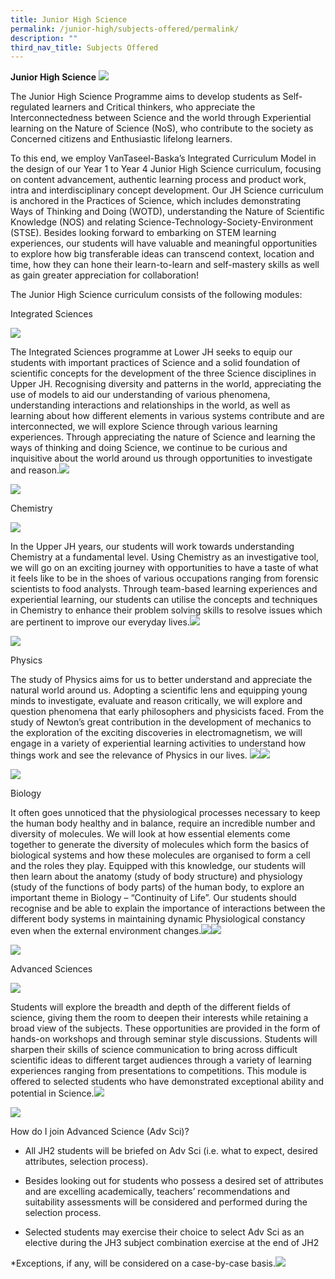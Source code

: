 ```yaml
---
title: Junior High Science
permalink: /junior-high/subjects-offered/permalink/
description: ""
third_nav_title: Subjects Offered
---
```

**Junior High Science**
 ![](https://lh3.googleusercontent.com/qzISDXqm1WWM_kEthMTkYeEOqtnVZvxzJnA-5gLAzb0LBxg3bHqcmNDuH6gYT4tMpj8fRPRy94CyxJa0WTDcbcjJ7Dr3ZdHaV_Z1o4jfCX5B1rgEJW4Z2ymD0Crilbwzllk_rjinreyxURDAtSe3AA)

The Junior High Science Programme aims to develop students as Self-regulated learners and Critical thinkers, who appreciate the Interconnectedness between Science and the world through Experiential learning on the Nature of Science (NoS), who contribute to the society as Concerned citizens and Enthusiastic lifelong learners.

To this end, we employ VanTaseel-Baska’s Integrated Curriculum Model in the design of our Year 1 to Year 4 Junior High Science curriculum, focusing on content advancement, authentic learning process and product work, intra and interdisciplinary concept development. Our JH Science curriculum is anchored in the Practices of Science, which includes demonstrating Ways of Thinking and Doing (WOTD), understanding the Nature of Scientific Knowledge (NOS) and relating Science-Technology-Society-Environment (STSE). Besides looking forward to embarking on STEM learning experiences, our students will have valuable and meaningful opportunities to explore how big transferable ideas can transcend context, location and time, how they can hone their learn-to-learn and self-mastery skills as well as gain greater appreciation for collaboration!

  
  

The Junior High Science curriculum consists of the following modules:

  

Integrated Sciences
  
![](https://lh5.googleusercontent.com/gyRCMnCgJY3f5o9LYskV804t47uZoHDIdPu4fFOCjIbe3Lvqa7J7VU79TGzm6XmUNva6Cli_lagK-aIy0LpJ1nOxDcj65-37p0aZBvilxLwXTPFZXTKbBVIs_zpNzgQaXJr26Bvz2R2XhNdf4Fs-Ow)

The Integrated Sciences programme at Lower JH seeks to equip our students with important practices of Science and a solid foundation of scientific concepts for the development of the three Science disciplines in Upper JH. Recognising diversity and patterns in the world, appreciating the use of models to aid our understanding of various phenomena, understanding interactions and relationships in the world, as well as learning about how different elements in various systems contribute and are interconnected, we will explore Science through various learning experiences. Through appreciating the nature of Science and learning the ways of thinking and doing Science, we continue to be curious and inquisitive about the world around us through opportunities to investigate and reason.![](https://lh6.googleusercontent.com/N9MupUVILIiguIyucxmjyvvb978YtOBZfXhunc7mg7yJom4s1AjcySFlavDbAPZ4oUQ2zZbDPciJ-4YaIwYeH7ksmQPg-tbc4Dczr6aowixsPU_b5i_m24rhnfBGeGDJQo9Hzi2XpSpyjEkDNJB69g)

  
![](https://lh3.googleusercontent.com/hKWebKOsot4jrSba8-QgB8F0HU7whWaEjf2ztCxvcOhYRKN_Q7EjXg26ZI_LcIx8HoUlEpcPUq2tlSBbYJc9BVJlddC3zAYjX9SmQy1cB5e7M4b-bRdayoR5BO7e6nEaCFLhHcC5xeMJjUSmywxYfw)  

  
  
  
  
  
  
  
  
  
  
  
  
  

Chemistry

  
![](https://lh5.googleusercontent.com/A70FuJPssnHBdbPSKvpe8YvfEI5zl5retTeMcgbCqwvmUCa2AWA1sRqw57mKGUbmjgqvq_zaiEcQ672qcgrN-JCAjnjWBhD_lSsI8QxyemLhz-YLEE3_4b_HQ6mjVp_GonhbokwKA28lx4TzvfcnUA)

In the Upper JH years, our students will work towards understanding Chemistry at a fundamental level. Using Chemistry as an investigative tool, we will go on an exciting journey with opportunities to have a taste of what it feels like to be in the shoes of various occupations ranging from forensic scientists to food analysts. Through team-based learning experiences and experiential learning, our students can utilise the concepts and techniques in Chemistry to enhance their problem solving skills to resolve issues which are pertinent to improve our everyday lives.![](https://lh5.googleusercontent.com/U0koF0PKt2CbVSlYQrceabxJndN6ChTkRcPHjY_1j2sqSg8CsP4_cA1RgNzsQDGEWx0bGMKbJSGLECE07IKiyfAx5452lHMhgjsG-cofimlIxHQrixbjSN6R3OG-xd6wZw7BKE670qmX8bpDgl8RdQ)

![](https://lh4.googleusercontent.com/7Z_fG2gYp1Y676E0giM8gPr1ti_LuuKeBIDy9lYydhOltLNUGgrY6b5FpuWrfMPbkLGlrmHmrzdO9bpvYUYdOOfP1ZPHOePOdb8YlXjYUSyRXsv9nd-r85M4DDN1ADwC8JuozH4CWPDm6KdjjJU0Iw)

  
  

Physics

The study of Physics aims for us to better understand and appreciate the natural world around us. Adopting a scientific lens and equipping young minds to investigate, evaluate and reason critically, we will explore and question phenomena that early philosophers and physicists faced. From the study of Newton’s great contribution in the development of mechanics to the exploration of the exciting discoveries in electromagnetism, we will engage in a variety of experiential learning activities to understand how things work and see the relevance of Physics in our lives. ![](https://lh3.googleusercontent.com/tDhyxoa6O7qcSYBuAt_ULC7lPnVa0tHRNDRnZBAMgtjex1liq48Y03fsKa7Tv_a_VtGmtxAwheIA2HnlYlJaWXJG7O35e-vjtVepKG7CnyvApE2qzEIXUCZ744q5MdMvqJiEfxGHLafDdPkGgCJPGA)![](https://lh4.googleusercontent.com/7SZYh33jX1EKFPZaud5-XedqGWGx5aBwX34I2gLwsrocfKpu0LCv8baVRBmcd7u5Vp2xheZrTKr4yXcajAUtrqnFv1ho-p711yxqLSjexSViXaSCZAIghGWgAdUM75s-ZyhdUuwHa6F0NbdFxp_fNw)

![](https://lh6.googleusercontent.com/_ZGxMemloRP0OksZy6UDls5kFwGV3SZNj7Y6yzuyvAcImnoSWlylEMPEE_LO5x0QPBCR448b3-D1g5iOugMQFbEypDw89a8fz_01s3_AV7QC8RsLpf_B5UpentpAkhYvWhPt3JRh2NU7JfV7FwCq3w)

  

Biology

It often goes unnoticed that the physiological processes necessary to keep the human body healthy and in balance, require an incredible number and diversity of molecules. We will look at how essential elements come together to generate the diversity of molecules which form the basics of biological systems and how these molecules are organised to form a cell and the roles they play. Equipped with this knowledge, our students will then learn about the anatomy (study of body structure) and physiology (study of the functions of body parts) of the human body, to explore an important theme in Biology – “Continuity of Life”. Our students should recognise and be able to explain the importance of interactions between the different body systems in maintaining dynamic Physiological constancy even when the external environment changes.![](https://lh3.googleusercontent.com/o1vhTFdrUjZdfsUFCjoyUar6XlYUDdnQHAJ7TJOPtnAY4_0UghBs5veXwySvle1CXg3eXmogAyB5g6Bm0MYt51R-VDwHm4HqgmPAUntTI5PgSMOfAJ07kxn6AqI8cXWQjJPtKpK-X3CGs2pbPg__iw)![](https://lh3.googleusercontent.com/NVHn4txhOOQ2DvaBMET5erBjd3aJnzwMARd0yPwEnCuAjkoiTjoTVtYEWSQ1C4IM4ZRUIlcj8J1M4vVG0rq6yuS2Gjpbu7ZIv7-WYo2D5INdTa4UAGVnT5vgrBpfJzLlcXFfkJUi2F9xCilmn00TEw)

  
![](https://lh3.googleusercontent.com/OUyz6zTnp06tGHj9BrYd8AUBslp-Uyc7MijcvnaQoi-QXZIiThvp8UAQ94mZPvWGHh_kETXfswXW-5oOFmpDnnOYpyyJsbfloqR_7lQGk-7ulsCTeUnqdHZl7DU-nYyRSP5-KBB79p0ubZQajx6MMg)  
  
  
  
  
  
  
  
  
  
  
  
  
  
  
  
  
  
  
  
  
  
  
  
  
  
  
  

Advanced Sciences

  
![](https://lh4.googleusercontent.com/Skcph5wD1BnR7ITEbIGxnF46ydRUSjjyURhs32penQLqO5aFBdStM70_7XqiVOYEvrvSxFZ7Xy40rU4c3GlfGgDXexbWQZ6ju7efni0tlHTe9HLuBrcIs1rNo6w6O7L1fKMXm3cuM27D4ow_Bcha_w)

Students will explore the breadth and depth of the different fields of science, giving them the room to deepen their interests while retaining a broad view of the subjects. These opportunities are provided in the form of hands-on workshops and through seminar style discussions. Students will sharpen their skills of science communication to bring across difficult scientific ideas to different target audiences through a variety of learning experiences ranging from presentations to competitions. This module is offered to selected students who have demonstrated exceptional ability and potential in Science.![](https://lh3.googleusercontent.com/albtYlq2sXfI2bn2xf4WCL-IK7GuJ2aPYsE9RKnA6cyU5qBxXO7dNIe6hQEt6Y23Qo8y5M_TpDsDq2PzSjHv7LEC22s0ctjt5lKa1pjav7gFDwzTBRNrpS7Ht-jFmDp_tbB9T6nk39eXOy7YeWT0hA)

  
![](https://lh5.googleusercontent.com/adGcXVEHFiwkXFeMCrO8n6iLszP7dPM7iJAo0ycwP48OO-xgKwAVCtJpUVczNu9ohTBN0ifnqSjyS9uJTNmLOhPWf8DLVc-D36jTAFGqQbnJOjRRN-NVTX3koKj82rCyeRiI9GOpVks7kaiPeUBPAg)

How do I join Advanced Science (Adv Sci)?

*   All JH2 students will be briefed on Adv Sci (i.e. what to expect, desired attributes, selection process).
    
*   Besides looking out for students who possess a desired set of attributes and are excelling academically, teachers’ recommendations and suitability assessments will be considered and performed during the selection process.
    
*   Selected students may exercise their choice to select Adv Sci as an elective during the JH3 subject combination exercise at the end of JH2
    

\*Exceptions, if any, will be considered on a case-by-case basis.![](https://lh3.googleusercontent.com/NzK9Q_u-XecBe5dG3A6tIHJGLgNr4qD8-IptrZ1bR9SBjVv_TubwaIjnsshhLeqmSsgteUwWuVU2N1rIJSOPbxR6FtDL8142mfCP7LWpuzO9SF7djAiEHZ08lLh2QPsX1bIFt8ayg2-9kKjaQ-stT-Q)